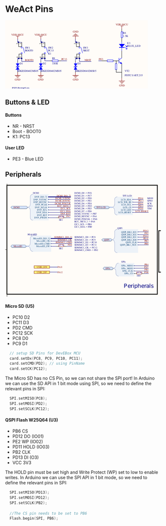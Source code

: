 # WeAct Pins

![alt text](Images/image-1.png)

## Buttons & LED

#### Buttons 

- NR - NRST
- Boot - BOOT0
- K1: PC13 


#### User LED 

- PE3 - Blue LED


## Peripherals

![alt text](Images/image.png)

#### Micro SD (U5)

- PC10 D2
- PC11 D3
- PD2 CMD
- PC12 SCK
- PC8 D0
- PC9 D1

```C++
  // setup SD Pins for DevEBox MCU
  card.setDx(PC8, PC9, PC10, PC11);
  card.setCMD(PD2); // using PinName
  card.setCK(PC12);
```

The Micro SD has no CS Pin, so we can not share the SPI port!
In Arduino we can use the SD API in 1 bit mode using SPI, so we need to define the relevant pins in SPI:

```C++
  SPI.setMISO(PC8);
  SPI.setMOSI(PD2);
  SPI.setSCLK(PC12);
```

#### QSPI Flash W25Q64 (U3)

- PB6 CS
- PD12 DO (IO01)
- PE2 WP (IO02)
- PD11 HOLD (IO03)
- PB2 CLK
- PD13 DI (O3)
- VCC 3V3

The HOLD pin must be set high and Write Protect (WP) set to low to enable writes.
In Arduino we can use the SPI API in 1 bit mode, so we need to define the relevant pins in SPI:

```C++
  SPI.setMISO(PD13);
  SPI.setMOSI(PD12);
  SPI.setSCLK(PB2);

  //The CS pin needs to be set to PB6
  Flash.begin(SPI, PB6);

```
